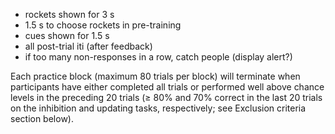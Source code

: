 - rockets shown for 3 s
- 1.5 s to choose rockets in pre-training
- cues shown for 1.5 s
- all post-trial iti (after feedback)
- if too many non-responses in a row, catch people (display alert?)


Each practice block (maximum 80 trials per block) will terminate when participants have either completed all trials or performed well above chance levels in the preceding 20 trials (≥ 80% and 70% correct in the last 20 trials on the inhibition and updating tasks, respectively; see Exclusion criteria section below).
